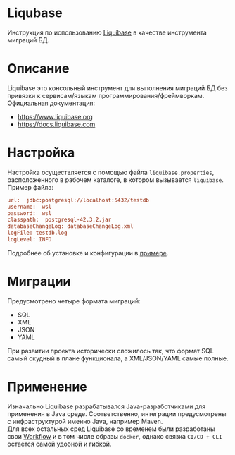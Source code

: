 # Liqubase

Инструкция по использованию [Liquibase](https://www.liquibase.org) в качестве инструмента миграций БД.

# Описание

Liquibase это консольный инструмент для выполнения миграций БД без привязки к сервисам/языкам программирования/фреймворкам.<br/>
Официальная документация: 
- https://www.liquibase.org
- https://docs.liquibase.com

# Настройка

Настройка осуществляется с помощью файла `liquibase.properties`, расположенного в рабочем каталоге, в котором вызывается `liquibase`. <br/>
Пример файла:
```ini
url:  jdbc:postgresql://localhost:5432/testdb
username:  wsl  
password:  wsl 
classpath:  postgresql-42.3.2.jar
databaseChangeLog: databaseChangeLog.xml
logFile: testdb.log
logLevel: INFO
```

Подробнее об установке и конфигурации в [примере](./demo/demo.md).

# Миграции

Предусмотрено четыре формата миграций:

- SQL
- XML
- JSON
- YAML

При развитии проекта исторически сложилось так, что формат SQL самый скудный в плане функционала, а XML/JSON/YAML самые полные.<br/>

# Применение

Изначально Liquibase разрабатывался Java-разработчиками для применения в Java среде. Соответственно, интеграции предусмотрены с инфраструктурой именно Java, например Maven. <br/>
Для всех остальных сред Liquibase со временем были разработаны свои [Workflow](https://docs.liquibase.com/workflows/liquibase-community/home.html) и в том числе образы `docker`, однако связка `CI/CD + CLI` остается самой удобной и гибкой.
